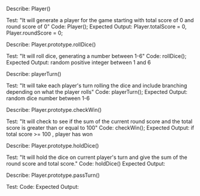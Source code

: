 Describe: Player()

Test: "It will generate a player for the game starting with total score of 0 and round score of 0"
Code: Player();
Expected Output: Player.totalScore = 0, Player.roundScore = 0;

Describe: Player.prototype.rollDice()

Test: "It will roll dice, generating a number between 1-6"
Code: rollDice();
Expected Output: random positive integer between 1 and 6

Describe: playerTurn()

Test: "It will take each player's turn rolling the dice and include branching depending on what the player rolls"
Code: playerTurn();
Expected Output: random dice number between 1-6

Describe: Player.prototype.checkWin()

Test: "It will check to see if the sum of the current round score and the total score is greater than or equal to 100"
Code: checkWin();
Expected Output: if total score >= 100 , player has won

Describe: Player.prototype.holdDice()

Test: "It will hold the dice on current player's turn and give the sum of the round score and total score."
Code: holdDice()
Expected Output: 

Describe: Player.prototype.passTurn()

Test: 
Code: 
Expected Output: 




